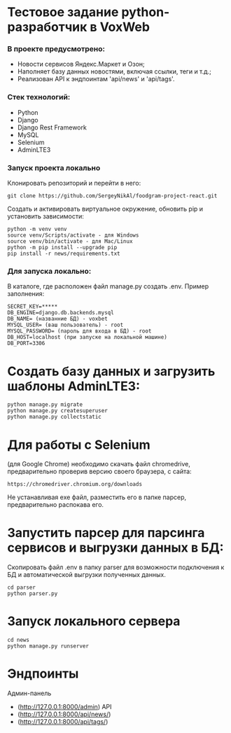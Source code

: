 # Тестовое задание python-разработчик в VoxWeb
### В проекте предусмотрено:
- Новости сервисов Яндекс.Маркет и Озон;
- Наполняет базу данных новостями, включая ссылки, теги и т.д.;
- Реализован API к эндпоинтам 'api/news' и 'api/tags'.

### Стек технологий:
- Python
- Django
- Django Rest Framework
- MySQL
- Selenium
- AdminLTE3

### Запуск проекта локально
Клонировать репозиторий и перейти в него:
```
git clone https://github.com/SergeyNikAl/foodgram-project-react.git
```
Создать и активировать виртуальное окружение, обновить pip и установить зависимости:
```
python -m venv venv
source venv/Scripts/activate - для Windows
source venv/bin/activate - для Mac/Linux
python -m pip install --upgrade pip
pip install -r news/requirements.txt
```
### Для запуска локально:
В каталоге, где расположен файл manage.py создать .env. Пример заполнения:
```
SECRET_KEY=*****
DB_ENGINE=django.db.backends.mysql
DB_NAME= (названние БД) - voxbet
MYSQL_USER= (ваш пользователь) - root
MYSQL_PASSWORD= (пароль для входа в БД) - root
DB_HOST=localhost (при запуске на локальной машине)
DB_PORT=3306
```
# Создать базу данных и загрузить шаблоны AdminLTE3:
```
python manage.py migrate
python manage.py createsuperuser
python manage.py collectstatic
```
# Для работы с Selenium 
(для Google Chrome) необходимо скачать файл chromedrive, предварительно проверив версию своего браузера, с сайта:
````
https://chromedriver.chromium.org/downloads
````
Не устанавливая exe файл, разместить его в папке парсер, предварительно распокава его.

# Запустить парсер для парсинга сервисов и выгрузки данных в БД:
Скопировать файл .env в папку parser для возможности подключения к БД и автоматической выгрузки полученных данных.
```
cd parser
python parser.py
```
# Запуск локального сервера
```
cd news
python manage.py runserver
```
# Эндпоинты
Админ-панель
- (http://127.0.0.1:8000/admin)
API
- (http://127.0.0.1:8000/api/news/)
- (http://127.0.0.1:8000/api/tags/)

